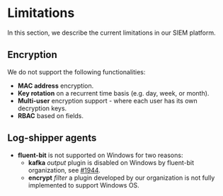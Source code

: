 # Limitations

In this section, we describe the current limitations in our SIEM platform.

## Encryption

We do not support the following functionalities:

* **MAC address** encryption.
* **Key rotation** on a recurrent time basis (e.g. day, week, or month).
* **Multi-user** encryption support - where each user has its own decryption keys.
* **RBAC** based on fields.

## Log-shipper agents
* **fluent-bit** is not supported on Windows for two reasons:
   - **kafka** *output* plugin is disabled on Windows by fluent-bit organization, see [#1944](https://github.com/fluent/fluent-bit/issues/1944).
   - **encrypt** *filter* a plugin developed by our organization is not fully implemented to support Windows OS.